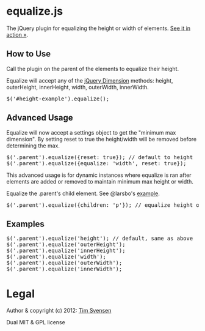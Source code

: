 # equalize.js

The jQuery plugin for equalizing the height or width of elements. [See it in action »](http://tsvensen.github.com/equalize.js).


## How to Use

Call the plugin on the parent of the elements to equalize their height.

Equalize will accept any of the <a target="_blank" href="http://api.jquery.com/category/dimensions/">jQuery Dimension</a> methods: height, outerHeight, innerHeight, width, outerWidth, innerWidth.

<pre>$('#height-example').equalize();</pre>


## Advanced Usage

Equalize will now accept a settings object to get the "minimum max dimension". By setting reset to true the height/width will be removed before determining the max.

<pre>$('.parent').equalize({reset: true}); // default to height
$('.parent').equalize({equalize: 'width', reset: true});</pre>

This advanced usage is for dynamic instances where equalize is ran after elements are added or removed to maintain minimum max height or width.

Equalize the .parent's child element. See @larsbo's <a href="http://jsfiddle.net/4QTNP/3/">example</a>.
<pre>$('.parent').equalize({children: 'p'}); // equalize height of paragraphs within .parent</pre>


## Examples

<pre>$('.parent').equalize('height'); // default, same as above
$('.parent').equalize('outerHeight');
$('.parent').equalize('innerHeight');
$('.parent').equalize('width');
$('.parent').equalize('outerWidth');
$('.parent').equalize('innerWidth');</pre>


# Legal

Author & copyright (c) 2012: [Tim Svensen](http://timsvensen.com)

Dual MIT & GPL license
